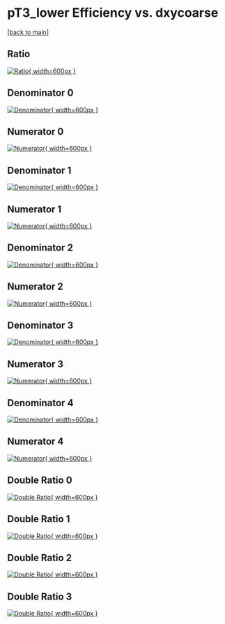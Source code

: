 # pT3_lower Efficiency vs. dxycoarse

[[back to main](./)]



## Ratio

[![Ratio](../mtv/var/pT3_lower_xtr_0_1_eff_dxycoarse.png){ width=600px }](../mtv/var/pT3_lower_xtr_0_1_eff_dxycoarse.pdf)

## Denominator 0

[![Denominator](../mtv/den/pT3_lower_xtr_0_1_eff_dxycoarse_den0.png){ width=600px }](../mtv/den/pT3_lower_xtr_0_1_eff_dxycoarse_den0.pdf)

## Numerator 0

[![Numerator](../mtv/num/pT3_lower_xtr_0_1_eff_dxycoarse_num0.png){ width=600px }](../mtv/num/pT3_lower_xtr_0_1_eff_dxycoarse_num0.pdf)

## Denominator 1

[![Denominator](../mtv/den/pT3_lower_xtr_0_1_eff_dxycoarse_den1.png){ width=600px }](../mtv/den/pT3_lower_xtr_0_1_eff_dxycoarse_den1.pdf)

## Numerator 1

[![Numerator](../mtv/num/pT3_lower_xtr_0_1_eff_dxycoarse_num1.png){ width=600px }](../mtv/num/pT3_lower_xtr_0_1_eff_dxycoarse_num1.pdf)

## Denominator 2

[![Denominator](../mtv/den/pT3_lower_xtr_0_1_eff_dxycoarse_den2.png){ width=600px }](../mtv/den/pT3_lower_xtr_0_1_eff_dxycoarse_den2.pdf)

## Numerator 2

[![Numerator](../mtv/num/pT3_lower_xtr_0_1_eff_dxycoarse_num2.png){ width=600px }](../mtv/num/pT3_lower_xtr_0_1_eff_dxycoarse_num2.pdf)

## Denominator 3

[![Denominator](../mtv/den/pT3_lower_xtr_0_1_eff_dxycoarse_den3.png){ width=600px }](../mtv/den/pT3_lower_xtr_0_1_eff_dxycoarse_den3.pdf)

## Numerator 3

[![Numerator](../mtv/num/pT3_lower_xtr_0_1_eff_dxycoarse_num3.png){ width=600px }](../mtv/num/pT3_lower_xtr_0_1_eff_dxycoarse_num3.pdf)

## Denominator 4

[![Denominator](../mtv/den/pT3_lower_xtr_0_1_eff_dxycoarse_den4.png){ width=600px }](../mtv/den/pT3_lower_xtr_0_1_eff_dxycoarse_den4.pdf)

## Numerator 4

[![Numerator](../mtv/num/pT3_lower_xtr_0_1_eff_dxycoarse_num4.png){ width=600px }](../mtv/num/pT3_lower_xtr_0_1_eff_dxycoarse_num4.pdf)

## Double Ratio 0

[![Double Ratio](../mtv/ratio/pT3_lower_xtr_0_1_eff_dxycoarse_ratio0.png){ width=600px }](../mtv/ratio/pT3_lower_xtr_0_1_eff_dxycoarse_ratio0.pdf)

## Double Ratio 1

[![Double Ratio](../mtv/ratio/pT3_lower_xtr_0_1_eff_dxycoarse_ratio1.png){ width=600px }](../mtv/ratio/pT3_lower_xtr_0_1_eff_dxycoarse_ratio1.pdf)

## Double Ratio 2

[![Double Ratio](../mtv/ratio/pT3_lower_xtr_0_1_eff_dxycoarse_ratio2.png){ width=600px }](../mtv/ratio/pT3_lower_xtr_0_1_eff_dxycoarse_ratio2.pdf)

## Double Ratio 3

[![Double Ratio](../mtv/ratio/pT3_lower_xtr_0_1_eff_dxycoarse_ratio3.png){ width=600px }](../mtv/ratio/pT3_lower_xtr_0_1_eff_dxycoarse_ratio3.pdf)

